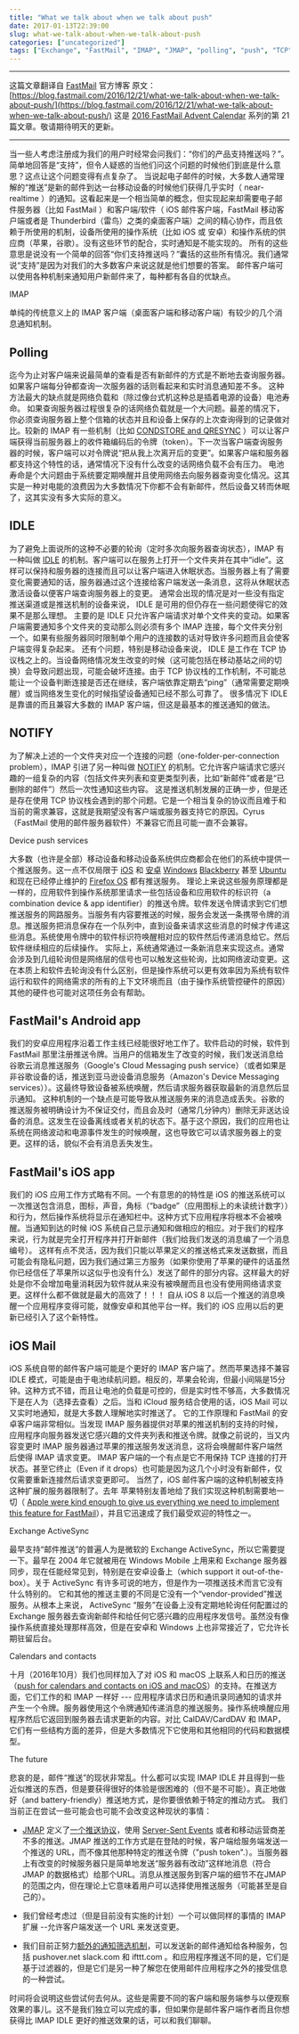 ```yaml
---
title: "What we talk about when we talk about push"
date: 2017-01-13T22:39:00
slug: what-we-talk-about-when-we-talk-about-push
categories: ["uncategorized"]
tags: ["Exchange", "FastMail", "IMAP", "JMAP", "polling", "push", "TCP", "token"]
---
```


---

这篇文章翻译自 [FastMail](https://www.fastmail.com/?STKI=16759801) 官方博客
原文：[https://blog.fastmail.com/2016/12/21/what-we-talk-about-when-we-talk-about-push/](https://blog.fastmail.com/2016/12/21/what-we-talk-about-when-we-talk-about-push/)
这是 [2016 FastMail Advent Calendar](https://blog.fastmail.com/2016/12/01/fastmail-advent-2016/) 系列的第 21 篇文章。敬请期待明天的更新。

---

当一些人考虑注册成为我们的用户时经常会问我们：“你们的产品支持推送吗？”。简单地回答是“支持”，但令人疑惑的当他们问这个问题的时候他们到底是什么意思？这点让这个问题变得有点复杂了。
当说起电子邮件的时候，大多数人通常理解的“推送”是新的邮件到达一台移动设备的时候他们获得几乎实时（ near-realtime ）的通知。这看起来是一个相当简单的概念，但实现起来却需要电子邮件服务器（比如 FastMail ）和客户端/软件（ iOS 邮件客户端，FastMail 移动客户端或者是 Thunderbird（雷鸟）之类的桌面客户端）之间的精心协作，而且依赖于所使用的机制，设备所使用的操作系统（比如 iOS 或 安卓）和操作系统的供应商（苹果，谷歌）。没有这些环节的配合，实时通知是不能实现的。
所有的这些意思是说没有一个简单的回答“你们支持推送吗？”囊括的这些所有情况。我们通常说“支持”是因为对我们的大多数客户来说这就是他们想要的答案。
邮件客户端可以使用各种机制来通知用户新邮件来了，每种都有各自的优缺点。

IMAP

单纯的传统意义上的 IMAP 客户端（桌面客户端和移动客户端）有较少的几个消息通知机制。

## Polling

迄今为止对客户端来说最简单的查看是否有新邮件的方式是不断地去查询服务器。如果客户端每分钟都查询一次服务器的话则看起来和实时消息通知差不多。
这种方法最大的缺点就是网络负载和（除过像台式机这种总是插着电源的设备）电池寿命。
如果查询服务器过程很复杂的话网络负载就是一个大问题。最差的情况下，你必须查询服务器上整个信箱的状态并且和设备上保存的上次查询得到的记录做对比。较新的 IMAP 有一些机制（比如 [CONDSTORE and QRESYNC](https://tools.ietf.org/html/rfc7162) ）可以让客户端获得当前服务器上的收件箱编码后的令牌（token）。下一次当客户端查询服务器的时候，客户端可以对令牌说“把从我上次离开后的变更”。如果客户端和服务器都支持这个特性的话，通常情况下没有什么改变的话网络负载不会有压力。
电池寿命是个大问题由于系统要定期唤醒并且使用网络去向服务器查询变化情况。这其实是一种对电能的浪费因为大多数情况下你都不会有新邮件，然后设备又转而休眠了，这其实没有多大实际的意义。

## IDLE

为了避免上面说所的这种不必要的轮询（定时多次向服务器查询状态），IMAP 有一种叫做 [IDLE](https://tools.ietf.org/html/rfc2177) 的机制。客户端可以在服务上打开一个文件夹并在其中“idle”。这样可以保持和服务器的连接而且可以让客户端进入休眠状态。当服务器上有了需要变化需要通知的话，服务器通过这个连接给客户端发送一条消息，这将从休眠状态激活设备以便客户端查询服务器上的变更。
通常会出现的情况是对一些没有指定推送渠道或是推送机制的设备来说， IDLE 是可用的但仍存在一些问题使得它的效果不是那么理想。
主要的是 IDLE 只允许客户端请求对单个文件夹的变动。如果客户端需要通知多个文件夹的变动那么则必须有多个 IMAP 连接，每个文件夹分别一个。如果有些服务器同时限制单个用户的连接数的话对导致许多问题而且会使客户端变得复杂起来。
还有个问题，特别是移动设备来说， IDLE 是工作在 TCP 协议栈之上的。当设备网络情况发生改变的时候（这可能包括在移动基站之间的切换）会导致问题出现，可能会破坏连接。由于 TCP 协议栈的工作机制，不可能总能让一个设备判断连接是否还在继续，客户端依靠定期去“ping”（通常需要定期唤醒）或当网络发生变化的时候指望设备通知已经不那么可靠了。
很多情况下 IDLE 是靠谱的而且兼容大多数的 IMAP 客户端，但这是最基本的推送通知的做法。

## NOTIFY

为了解决上述的一个文件夹对应一个连接的问题（one-folder-per-connection problem），IMAP 引进了另一种叫做 [NOTIFY](https://tools.ietf.org/html/rfc5465) 的机制。它允许客户端请求它感兴趣的一组复杂的内容（包括文件夹列表和变更类型列表，比如“新邮件”或者是“已删除的邮件”）然后一次性通知这些内容。
这是推送机制发展的正确一步，但是还是存在使用 TCP 协议栈会遇到的那个问题。它是一个相当复杂的协议而且难于和当前的需求兼容，这就是我期望没有客户端或服务器支持它的原因。Cyrus（FastMail 使用的邮件服务器软件）不兼容它而且可能一直不会兼容。

Device push services

大多数（也许是全部）移动设备和移动设备系统供应商都会在他们的系统中提供一个推送服务。这一点不仅局限于 [iOS](https://developer.apple.com/go/?id=push-notifications) 和 [安卓](https://firebase.google.com/docs/cloud-messaging/) [Windows](https://msdn.microsoft.com/en-us/windows/uwp/controls-and-patterns/tiles-and-notifications-windows-push-notification-services--wns--overview) [Blackberry](http://developer.blackberry.com/services/push/) 甚至 [Ubuntu](https://developer.ubuntu.com/en/phone/platform/guides/push-notifications-client-guide/) 和现在已经停止维护的 [Firefox OS](https://developer.mozilla.org/en-US/docs/Archive/Firefox_OS/API/Simple_Push_API) 都有推送服务。
理论上来说这些服务原理都是一样的，应用软件到操作系统那里请求一些包括设备和应用软件的标识符（a combination device & app identifier）的推送令牌。软件发送令牌请求到它们想推送服务的网路服务。当服务有内容要推送的时候，服务会发送一条携带令牌的消息。推送服务把消息保存在一个队列中，直到设备来请求这些消息的时候才传递这些消息。系统使用令牌中的软件标识符唤醒相对应的软件然后传递消息给它。然后软件继续相应的后续操作。
实际上，系统通常通过一条新消息来实现这点。通常会涉及到几组轮询但是网络层的信号也可以触发这些轮询，比如网络波动变更。这在本质上和软件去轮询没有什么区别，但是操作系统可以更有效率因为系统有软件运行和软件的网络需求的所有的上下文环境而且（由于操作系统管控硬件的原因）其他的硬件也可能对这项任务会有帮助。

## FastMail's Android app

我们的安卓应用程序沿着工作主线已经能很好地工作了。软件启动的时候，软件到 FastMail 那里注册推送令牌。当用户的信箱发生了改变的时候，我们发送消息给谷歌云消息推送服务（Google's Cloud Messaging push service）（或者如果是非谷歌设备的话，推送到亚马逊设备消息服务（Amazon's Device Messaging services））。这最终导致设备被系统唤醒，然后请求服务器获取最新的消息然后显示通知。
这种机制的一个缺点是可能导致从推送服务来的消息造成丢失。谷歌的推送服务被明确设计为不保证交付，而且会及时（通常几分钟内）删除无非送达设备的消息。这发生在设备离线或者关机的状态下。基于这个原因，我们的应用也让系统在网络波动和电源事件发生的时候唤醒，这也导致它可以请求服务器上的变更。这样的话，貌似不会有消息丢失发生。

## FastMail's iOS app

我们的 iOS 应用工作方式略有不同。一个有意思的的特性是 iOS 的推送系统可以一次推送包含消息，图标，声音，角标（“badge”（应用图标上的未读统计数字））和行为，然后操作系统将显示在通知栏中。这种方式下应用程序将根本不会被唤醒。当通知到达的时候 iOS 系统自己显示通知和做相应的相应。对于我们的程序来说，行为就是完全打开程序并打开新邮件（我们给我们发送的消息编了一个消息编号）。
这样有点不灵活，因为我们只能以苹果定义的推送格式来发送数据，而且可能会有隐私问题，因为我们通过第三方服务（如果你使用了苹果的硬件的话虽然你已经信任了苹果所以这似乎也没有什么）发送了邮件的部分内容。这样最大的好处是你不会增加电量消耗因为软件就从来没有被唤醒而且也没有使用网络请求变更。这样什么都不做就是最大的高效了！！！
自从 iOS 8 以后一个推送的消息唤醒一个应用程序变得可能，就像安卓和其他平台一样。我们的 iOS 应用以后的更新已经引入了这个新特性。

## iOS Mail

iOS 系统自带的邮件客户端可能是个更好的 IMAP 客户端了。然而苹果选择不兼容 IDLE 模式，可能是由于电池续航问题。相反的，苹果会轮询，但最小间隔是15分钟。这种方式不错，而且让电池的负载是可控的，但是实时性不够高，大多数情况下是在人为（选择去查看）之后。当和 iCloud 服务结合使用的话，iOS Mail 可以又实时地通知，就是大多数人理解地实时推送了。
它的工作原理和 FastMail 的安卓客户端非常相似。当发现 IMAP 服务器提供对苹果的推送机制的支持的时候，应用程序向服务器发送它感兴趣的文件夹列表和推送令牌。就像之前说的，当又内容变更时 IMAP 服务器通过苹果的推送服务发送消息，这将会唤醒邮件客户端然后使得 IMAP 请求变更。
IMAP 客户端的一个有点是它不用保持 TCP 连接的打开状态。甚至它终止（Even if it drops）也可能是因为这几个小时没有新邮件，仅仅需要重新连接然后请求变更即可。
当然了，iOS 邮件客户端的这种机制被支持这种扩展的服务器限制了。去年 苹果特别友善地给了我们实现这种机制需要地一切（ [Apple were kind enough to give us everything we need to implement this feature for FastMail](https://blog.fastmail.com/2015/07/17/push-email-now-available-in-ios-mail/)），并且它迅速成了我们最受欢迎的特性之一。

Exchange ActiveSync

最早支持“邮件推送”的普遍人为是微软的 Exchange ActiveSync，所以它需要提一下。最早在 2004 年它就被用在 Windows Mobile 上用来和 Exchange 服务器同步，现在任能经常见到，特别是在安卓设备上（which support it out-of-the-box）。关于 ActiveSync 有许多可说的地方，但是作为一项推送技术而言它没有什么特别的。
它和其他的推送主要的不同是它没有一个“vendor-provided”推送服务。从根本上来说， ActiveSync “服务”在设备上没有定期地轮询任何配置过的 Exchange 服务器去查询新邮件和给任何它感兴趣的应用程序发信号。虽然没有像操作系统直接处理那样高效，但是在安卓和 Windows 上也非常接近了，它允许长期驻留后台。

Calendars and contacts

十月（2016年10月）我们也同样加入了对 iOS 和 macOS 上联系人和日历的推送（[push for calendars and contacts on iOS and macOS](https://blog.fastmail.com/2016/10/10/push-sync-for-contacts-calendars-now-available-on-ios/)）的支持。在推送方面，它们工作的和 IMAP 一样好 --- 应用程序请求日历和通讯录同通知的请求并产生一个令牌。服务器使用这个令牌通知传递消息的推送服务。操作系统唤醒应用程序然后它返回到服务器去请求更新的内容。对比 CalDAV/CardDAV 和 IMAP，它们有一些结构方面的差异，但是大多数情况下它使用和其他相同的代码和数据模型。

The future

悲哀的是，邮件“推送”的现状非常乱。什么都可以实现 IMAP IDLE 并且得到一些近似推送的东西，但是要获得很好的体验是很困难的（但不是不可能）。真正地做好（and battery-friendly）推送地方式，是你要很依赖于特定的推动方式。
我们当前正在尝试一些可能会也可能不会改变这种现状的事情：

- [JMAP](https://jmap.io/) 定义了[一个推送协议](http://jmap.io/spec-core.html#push)，使用 [Server-Sent Events](https://developer.mozilla.org/en-US/docs/Web/API/Server-sent_events/Using_server-sent_events) 或者和移动运营商差不多的推送。JMAP 推送的工作方式是在登陆的时候，客户端给服务端发送一个推送的 URL，而不像其他那种特定的推送令牌（"push token".）。当服务器上有改变的时候服务器只是简单地发送“服务器有改动”这样地消息（符合 JMAP 的数据格式）给那个URL。消息从推送服务到客户端的细节不在JMAP的范围之内，但在理论上它意味着用户可以选择使用推送服务（可能甚至是自己的）。

- 我们曾经考虑过（但是目前没有实施的计划）一个可以做同样的事情的 IMAP 扩展 --允许客户端发送一个 URL 来发送变更。

- 我们目前正努力[额外的通知筛选机制](https://www.fastmail.com/help/technical/sieve-notify.html)，可以发送新的邮件通知给各种服务，包括 pushover.net slack.com 和 ifttt.com 。和应用程序推送不同的是，它们是基于过滤器的，但是它们是另一种了解您在使用邮件应用程序之外的接受信息的一种尝试。

时间将会说明这些尝试何去何从。这些是需要不同的客户端和服务端参与以便观察效果的事儿。这不是我们独立可以完成的事，但如果你是邮件客户端作者而且你想获得比 IMAP IDLE 更好的推送效果的话，可以和我们聊聊。